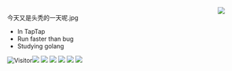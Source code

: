 <a href="https://github.com/Daishengsheng">
  <img align="right" src="https://github-readme-stats.vercel.app/api?username=Daishengsheng&count_private=true&include_all_commits=true&show_icons=true&theme=dracula"/>
</a>

今天又是头秃的一天呢.jpg
- In TapTap
- Run faster than bug
- Studying golang

![Visitor](https://visitor-badge.laobi.icu/badge?page_id=Daishengsheng.github)![](https://img.shields.io/badge/-python-yellow)  ![](https://img.shields.io/badge/-Java-green) ![](https://img.shields.io/badge/-Javascript-orange) ![](https://img.shields.io/badge/-Html-red) ![](https://img.shields.io/badge/-CSS-blue) ![](https://img.shields.io/badge/-C%2B%2B-brightgreen)


